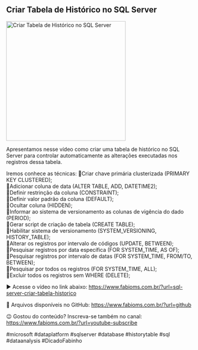 ## Criar Tabela de Histórico no SQL Server

<img src="https://fabioms.com.br/uploads/youtube/A9xT6zONF2c.png" alt="Criar Tabela de Histórico no SQL Server" title="SQL Server" width="320"/>

Apresentamos nesse vídeo como criar uma tabela de histórico no SQL Server para controlar automaticamente as alterações executadas nos registros dessa tabela.

Iremos conhece as técnicas:
🔹Criar chave primária clusterizada (PRIMARY KEY CLUSTERED);  
🔹Adicionar coluna de data (ALTER TABLE, ADD, DATETIME2);  
🔹Definir restrinção da coluna (CONSTRAINT);  
🔹Definir valor padrão da coluna (DEFAULT);  
🔹Ocultar coluna (HIDDEN);  
🔹Informar ao sistema de versionamento as colunas de vigência do dado (PERIOD);  
🔹Gerar script de criação de tabela (CREATE TABLE);  
🔹Habilitar sistema de versionamento (SYSTEM_VERSIONING, HISTORY_TABLE);  
🔹Alterar os registros por intervalo de códigos (UPDATE, BETWEEN);  
🔹Pesquisar registros por data específica (FOR SYSTEM_TIME, AS OF);  
🔹Pesquisar registros por intervalo de datas (FOR SYSTEM_TIME, FROM/TO, BETWEEN);  
🔹Pesquisar por todos os registros (FOR SYSTEM_TIME, ALL);  
🔹Excluir todos os registros sem WHERE (DELETE);  

▶️ Acesse o vídeo no link abaixo:
https://www.fabioms.com.br/?url=sql-server-criar-tabela-historico

📁 Arquivos disponíveis no GitHub:
https://www.fabioms.com.br/?url=github

😉 Gostou do conteúdo? Inscreva-se também no canal:
https://www.fabioms.com.br/?url=youtube-subscribe 

#microsoft #dataplatform #sqlserver #database #historytable #sql #dataanalysis #DicadoFabinho




